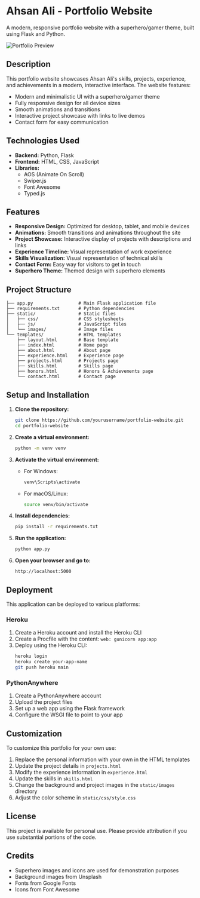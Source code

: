 # Ahsan Ali - Portfolio Website

A modern, responsive portfolio website with a superhero/gamer theme, built using Flask and Python.

![Portfolio Preview](static/images/cool-superhero-flying-towards-camera-260nw-2521138109.webp)

## Description

This portfolio website showcases Ahsan Ali's skills, projects, experience, and achievements in a modern, interactive interface. The website features:

- Modern and minimalistic UI with a superhero/gamer theme
- Fully responsive design for all device sizes
- Smooth animations and transitions
- Interactive project showcase with links to live demos
- Contact form for easy communication

## Technologies Used

- **Backend:** Python, Flask
- **Frontend:** HTML, CSS, JavaScript
- **Libraries:**
  - AOS (Animate On Scroll)
  - Swiper.js
  - Font Awesome
  - Typed.js

## Features

- **Responsive Design:** Optimized for desktop, tablet, and mobile devices
- **Animations:** Smooth transitions and animations throughout the site
- **Project Showcase:** Interactive display of projects with descriptions and links
- **Experience Timeline:** Visual representation of work experience
- **Skills Visualization:** Visual representation of technical skills
- **Contact Form:** Easy way for visitors to get in touch
- **Superhero Theme:** Themed design with superhero elements

## Project Structure

```
├── app.py                 # Main Flask application file
├── requirements.txt       # Python dependencies
├── static/                # Static files
│   ├── css/               # CSS stylesheets
│   ├── js/                # JavaScript files
│   └── images/            # Image files
└── templates/             # HTML templates
    ├── layout.html        # Base template
    ├── index.html         # Home page
    ├── about.html         # About page
    ├── experience.html    # Experience page
    ├── projects.html      # Projects page
    ├── skills.html        # Skills page
    ├── honors.html        # Honors & Achievements page
    └── contact.html       # Contact page
```

## Setup and Installation

1. **Clone the repository:**
   ```bash
   git clone https://github.com/yourusername/portfolio-website.git
   cd portfolio-website
   ```

2. **Create a virtual environment:**
   ```bash
   python -m venv venv
   ```

3. **Activate the virtual environment:**
   - For Windows:
     ```bash
     venv\Scripts\activate
     ```
   - For macOS/Linux:
     ```bash
     source venv/bin/activate
     ```

4. **Install dependencies:**
   ```bash
   pip install -r requirements.txt
   ```

5. **Run the application:**
   ```bash
   python app.py
   ```

6. **Open your browser and go to:**
   ```
   http://localhost:5000
   ```

## Deployment

This application can be deployed to various platforms:

### Heroku

1. Create a Heroku account and install the Heroku CLI
2. Create a Procfile with the content: `web: gunicorn app:app`
3. Deploy using the Heroku CLI:
   ```bash
   heroku login
   heroku create your-app-name
   git push heroku main
   ```

### PythonAnywhere

1. Create a PythonAnywhere account
2. Upload the project files
3. Set up a web app using the Flask framework
4. Configure the WSGI file to point to your app

## Customization

To customize this portfolio for your own use:

1. Replace the personal information with your own in the HTML templates
2. Update the project details in `projects.html`
3. Modify the experience information in `experience.html`
4. Update the skills in `skills.html`
5. Change the background and project images in the `static/images` directory
6. Adjust the color scheme in `static/css/style.css`

## License

This project is available for personal use. Please provide attribution if you use substantial portions of the code.

## Credits

- Superhero images and icons are used for demonstration purposes
- Background images from Unsplash
- Fonts from Google Fonts
- Icons from Font Awesome